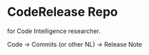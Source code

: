 # CodeRelease Repo

for Code Intelligence researcher.

Code -> Commits (or other NL) -> Release Note